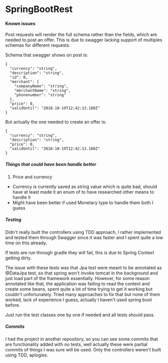 # SpringBootRest


#### Known issues 

Post requests will render the full schema rather than the fields, which are needed to post an offer.
This is due to swagger lacking support of multiples schemas for different requests.

Schema that swagger shows on post is:
```$xslt
{
  "currency": "string",
  "description": "string",
  "id": 0,
  "merchant": {
    "companyName": "string",
    "merchantName": "string",
    "phonenumber": "string"
  },
  "price": 0,
  "validUntil": "2018-10-19T12:42:13.180Z"
}
```

But actually the one needed to create an offer is:

```$xslt
{
  "currency": "string",
  "description": "string",
  "price": 0,
  "validUntil": "2018-10-19T12:42:13.180Z"
}
```

##### Things that could have been handle better

1. Price and currency
+ Currency is currently saved as string value which is quite bad, should have at least made it an enum of to have researched other means to handle it
+ Might have been better if used Monetary type to handle them both I guess

##### Testing
Didn't really built the controllers using TDD approach, I rather implemented and tested them through Swagger since it was faster and I spent quite a low time on this already.

If tests are run through gradle they will fail, this is due to Spring Context getting dirty.

The issue with these tests was that Jpa test were meant to be annotated as @DataJpa test, so that spring won't invoke tomcat in the background and just load part of the framework essentially. However, for some reason annotated like that, the application was failing to read the context and create some beans,
spent quite a lot of time trying to get it working but couldn't unfortunately. Tried many approaches to fix that but none of them worked, lack of experience I guess, actually I haven't used spring boot before.

Just run the test classes one by one if needed and all tests should pass.

##### Commits

I had the project in another repository, so you can see some commits that are functionality added with no tests, well actually these were partial commits of things I was sure will be used. Only the controllers weren't built using TDD, aplogies.
